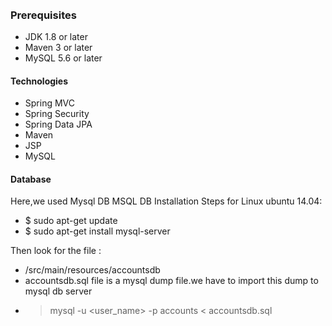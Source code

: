 ######
### Prerequisites
- JDK 1.8 or later
- Maven 3 or later
- MySQL 5.6 or later

#### Technologies 
- Spring MVC
- Spring Security
- Spring Data JPA
- Maven
- JSP
- MySQL
#### Database
Here,we used Mysql DB 
MSQL DB Installation Steps for Linux ubuntu 14.04:
- $ sudo apt-get update
- $ sudo apt-get install mysql-server

Then look for the file :
- /src/main/resources/accountsdb
- accountsdb.sql file is a mysql dump file.we have to import this dump to mysql db server
- > mysql -u <user_name> -p accounts < accountsdb.sql


